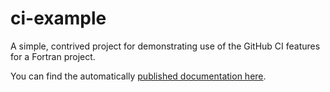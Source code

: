 # ci-example

A simple, contrived project for demonstrating use of the GitHub CI features for a Fortran project.

You can find the automatically [published documentation here](https://everythingfunctional.github.io/ci_example/).